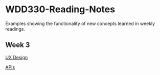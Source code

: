 # WDD330-Reading-Notes
Examples showing the functionality of new concepts learned in weekly readings.

## Week 3
[UX Design](/ux-design.html)

[APIs](/apis.md)
